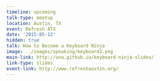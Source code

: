 ```yaml
---
timeline: upcoming
talk-type: meetup
location: Austin, TX
event: Refresh ATX
date: '2015-05-12'
hidden: true
talk: How to Become a Keyboard Ninja
image: ../images/speaking/keyboard2.png
main-link: http://una.github.io/keyboard-ninja-slides/
link-type: slides
event-link: http://www.refreshaustin.org/
---
```

